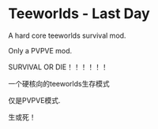 Teeworlds - Last Day
=========

A hard core teeworlds survival mod.

Only a PVPVE mod.

SURVIVAL OR DIE！！！！！！

一个硬核向的teeworlds生存模式

仅是PVPVE模式.

生或死！